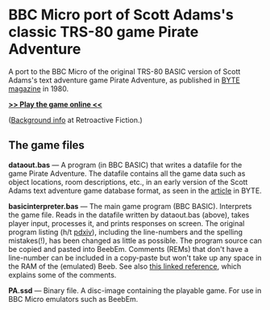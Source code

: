 # BBC Micro port of Scott Adams's classic TRS-80 game Pirate Adventure
A port to the BBC Micro of the original TRS-80 BASIC version of Scott Adams's text adventure game Pirate Adventure, as published in [BYTE magazine](https://archive.org/details/byte-magazine-1980-12/page/n193/mode/1up) in 1980.

[**>> Play the game online <<**](http://bbcmicro.co.uk/jsbeeb/play.php?cpuMultiplier=4&autoboot&disc=https://raw.githubusercontent.com/ahope1/Beeb-Pirate-Adventure/master/PA.ssd)

([Background info](https://ahopeful.wordpress.com/2020/08/25/scott-adamss-type-in-pirate-adventure-byte-1980/) at Retroactive Fiction.)


## The game files

**dataout.bas** — A program (in BBC BASIC) that writes a datafile for the game Pirate Adventure. The datafile contains all the game data such as object locations, room descriptions, etc., in an early version of the Scott Adams text adventure game database format, as seen in the [article](https://archive.org/details/byte-magazine-1980-12/page/n193/mode/1up) in BYTE. 

**basicinterpreter.bas** — The main game program (BBC BASIC). Interprets the game file. Reads in the datafile written by dataout.bas (above), takes player input, processes it, and prints responses on screen. The original program listing (h/t [pdxiv](https://github.com/pdxiv/PerlScott)), including the line-numbers and the spelling mistakes(!), has been changed as little as possible. The program source can be copied and pasted into BeebEm. Comments (REMs) that don't have a line-number can be included in a copy-paste but won't take up any space in the RAM of the (emulated) Beeb. See also [this linked reference](https://github.com/pdxiv/LuaScott/blob/master/doc/The_ADVENTURE_Data_Base_Format_(1980).md), which explains some of the comments. 

**PA.ssd** — Binary file. A disc-image containing the playable game. For use in BBC Micro emulators such as BeebEm.
